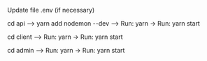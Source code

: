 
Update file .env (if necessary)

cd api --> yarn add nodemon --dev
--> Run: yarn -> Run: yarn start

cd client --> Run: yarn -> Run: yarn start

cd admin --> Run: yarn -> Run: yarn start
